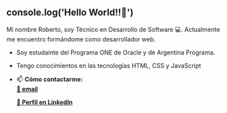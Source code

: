 console.log('Hello World!!👋')
--------------------------------------------------------

Mi nombre Roberto, soy Técnico en Desarrollo de Software 💻. Actualmente me encuentro formándome como desarrollador web. 
- Soy estudainte del Programa ONE de Oracle y de Argentina Programa.
- Tengo conocimientos en las tecnologías HTML, CSS y JavaScript
- 📫 <b>Cómo contactarme:<b> 
  <br>
  <a href="mailto:roberalegre14@gmail.com">📧 email</a>
  
  <a href="https://www.linkedin.com/in/roberto-alegre96/">💼 Perfil en LinkedIn<a>

 

